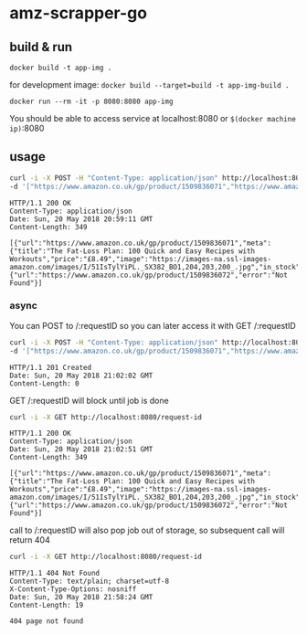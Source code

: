 # amz-scrapper-go

## build & run

`docker build -t app-img .`

for development image: `docker build --target=build -t app-img-build .` 

`docker run --rm -it -p 8080:8080 app-img`

You should be able to access service at localhost:8080 or `$(docker machine ip)`:8080

## usage 

```bash
curl -i -X POST -H "Content-Type: application/json" http://localhost:8080  \
-d '["https://www.amazon.co.uk/gp/product/1509836071","https://www.amazon.co.uk/gp/product/1509836072"]' 
```

```
HTTP/1.1 200 OK
Content-Type: application/json
Date: Sun, 20 May 2018 20:59:11 GMT
Content-Length: 349

[{"url":"https://www.amazon.co.uk/gp/product/1509836071","meta":{"title":"The Fat-Loss Plan: 100 Quick and Easy Recipes with Workouts","price":"£8.49","image":"https://images-na.ssl-images-amazon.com/images/I/51IsTylYiPL._SX382_BO1,204,203,200_.jpg","in_stock":true}},{"url":"https://www.amazon.co.uk/gp/product/1509836072","error":"Not Found"}]
```

### async

You can POST to /:requestID so you can later access it with GET /:requestID

```bash
curl -i -X POST -H "Content-Type: application/json" http://localhost:8080/request-id  \
-d '["https://www.amazon.co.uk/gp/product/1509836071","https://www.amazon.co.uk/gp/product/1509836072"]' 
```

```
HTTP/1.1 201 Created
Date: Sun, 20 May 2018 21:02:02 GMT
Content-Length: 0
```

GET /:requestID will block until job is done

```bash
curl -i -X GET http://localhost:8080/request-id
```

```
HTTP/1.1 200 OK
Content-Type: application/json
Date: Sun, 20 May 2018 21:02:51 GMT
Content-Length: 349

[{"url":"https://www.amazon.co.uk/gp/product/1509836071","meta":{"title":"The Fat-Loss Plan: 100 Quick and Easy Recipes with Workouts","price":"£8.49","image":"https://images-na.ssl-images-amazon.com/images/I/51IsTylYiPL._SX382_BO1,204,203,200_.jpg","in_stock":true}},{"url":"https://www.amazon.co.uk/gp/product/1509836072","error":"Not Found"}]
```

call to /:requestID will also pop job out of storage, so subsequent call will return 404

```bash
curl -i -X GET http://localhost:8080/request-id
```

```
HTTP/1.1 404 Not Found
Content-Type: text/plain; charset=utf-8
X-Content-Type-Options: nosniff
Date: Sun, 20 May 2018 21:58:24 GMT
Content-Length: 19

404 page not found
```






